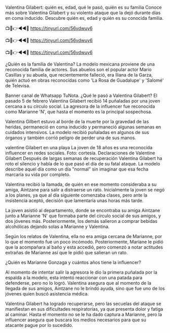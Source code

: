 Valentina Gilabert: quién es, edad, qué le pasó, quién es su familia
Conoce más sobre Valentina Gilabert y su violento ataque que la dejó durante días en coma inducido. Descubre quién es, edad y quién es su conocida familia.


📺📱👉◄◄🔴 https://tinyurl.com/56vdwuy6

📺📱👉◄◄🔴 https://tinyurl.com/56vdwuy6

📺📱👉◄◄🔴 https://tinyurl.com/56vdwuy6



¿Quién es la familia de Valentina?
La modelo mexicana proviene de una reconocida familia de actores. Sus abuelos son el popular actor Mario Casillas y su abuela, que recientemente falleció, era Iliana de la Garza, quién actuó en obras reconocidas como 'La Rosa de Guadalupe' y 'Salomé' de Televisa.


Banner canal de Whatsapp TuNota.
¿Qué le pasó a Valentina Gilabert?
El pasado 5 de febrero Valentina Gilabert recibió 14 puñaladas por una joven cercana a su círculo social. La agresora de la influencer fue reconocida como Marianne 'N', que hasta el momento es la principal sospechosa.

Valentina Gilbert estuvo al borde de la muerte por la gravedad de las heridas, permaneció en coma inducido y permaneció algunas semanas en cuidados intensivos. La modelo recibió puñaladas en algunos de sus órganos y también corrió peligro de perder una de sus manos.

valentine Gilabert en una playa
La joven de 18 años es una reconocida influencer en redes sociales. Foto: cortesía.
Declaraciones de Valentine Gilabert
Después de largas semanas de recuperación Valentina Gilabert ha roto el silencio y habla de lo que pasó el día de su fatal ataque. La modelo describe aquel día como un día "normal" sin imaginar que esa fecha marcaría su vida por completo.

Valentina recibió la llamada, de quién en ese momento consideraba a su amiga, Aintzane para salir a distraerse un rato. Inicialmente la joven se negó a los planes, ya que al día siguiente comenzaba clases, pero ante la insistencia aceptó, decisión que lamentaría unas horas más tarde.

La joven asistió al departamento, donde se encontraba su amiga Aintzane junto a Marianne 'N' que formaba parte del círculo social de sus amigos, y dos jóvenes más. Posteriormente, los demás salieron a comprar bebidas alcohólicas dejando solas a Marianne y Valentina.

Según los relatos de Valentina, ella no era amiga cercana de Marianne, por lo que el momento fue un poco incómodo. Posteriormente, Mariane le pidió que la acompañara al baño y esta accedió, pero comenzó a notar actitudes extrañas de Marianne así que le pidió que salieran un rato.

¿Quién es Marianne Gonzaga y cuántos años tiene la influencer?

Al momento de intentar salir la agresora le dio la primera puñalada por la espalda a la modelo, esta intentó reaccionar con una patada para defenderse, pero no lo logró. Valentina asegura que al momento de la llegada de sus amigos, Aintzane no le brindó ayuda, sino que fue uno de los jóvenes quien buscó asistencia médica.

Valentina Gilabert ha logrado recuperarse, pero las secuelas del ataque se manifiestan en sus dificultades respiratorias, ya que presenta dolor y fatiga al caminar. Hasta el momento no se le ha dado captura a Marianne, pero la influencer asegura que buscara los medios necesarios para que su atacante pague por lo sucedido.

